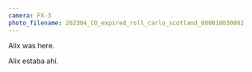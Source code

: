 ```yaml
---
camera: FX-3
photo_filename: 202304_CO_expired_roll_carlo_scotland_000018030002
---
```


Alix was here.

Alix estaba ahí.